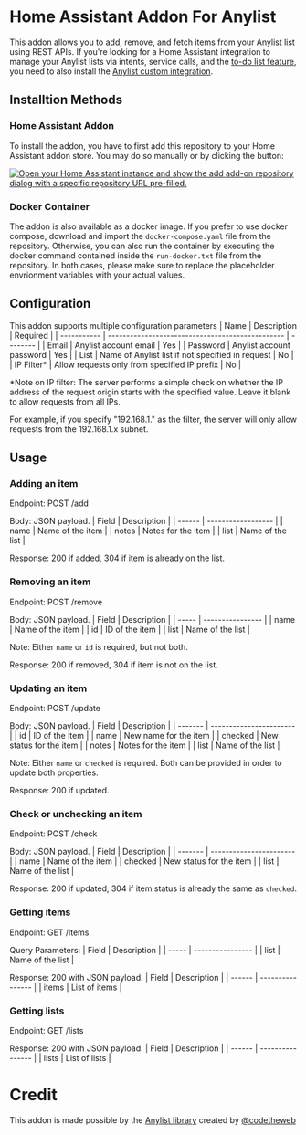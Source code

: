 # Home Assistant Addon For Anylist
This addon allows you to add, remove, and fetch items from your Anylist list using REST APIs. If you're looking for a Home Assistant integration to manage your Anylist lists via intents, service calls, and the [to-do list feature](https://www.home-assistant.io/integrations/todo), you need to also install the [Anylist custom integration](https://github.com/kevdliu/hacs-anylist).


## Installtion Methods

### Home Assistant Addon
To install the addon, you have to first add this repository to your Home Assistant addon store. You may do so manually or by clicking the button:


[![Open your Home Assistant instance and show the add add-on repository dialog with a specific repository URL pre-filled.](https://my.home-assistant.io/badges/supervisor_add_addon_repository.svg)](https://my.home-assistant.io/redirect/supervisor_add_addon_repository/?repository_url=https%3A%2F%2Fgithub.com%2Fkevdliu%2Fhassio-addon-anylist)


### Docker Container
The addon is also available as a docker image. If you prefer to use docker compose, download and import the `docker-compose.yaml` file from the repository. Otherwise, you can also run the container by executing the docker command
contained inside the `run-docker.txt` file from the repository. In both cases, please make sure to replace the placeholder envrionment variables with your actual values. 


## Configuration
This addon supports multiple configuration parameters
| Name        | Description                                      | Required |
| ----------- | ------------------------------------------------ | -------- |
| Email       | Anylist account email                            | Yes      |
| Password    | Anylist account password                         | Yes      |
| List        | Name of Anylist list if not specified in request | No       |
| IP Filter*  | Allow requests only from specified IP prefix     | No       |

*Note on IP filter: The server performs a simple check on whether the IP address of the request origin starts with the specified value. Leave it blank to allow requests from all IPs.

For example, if you specify "192.168.1." as the filter, the server will only allow requests from the 192.168.1.x subnet.


## Usage
### Adding an item
Endpoint: POST /add


Body: JSON payload.
| Field  | Description        |
| ------ | ------------------ |
| name   | Name of the item   |
| notes  | Notes for the item |
| list   | Name of the list   |


Response: 200 if added, 304 if item is already on the list.


### Removing an item
Endpoint: POST /remove


Body: JSON payload.
| Field | Description      |
| ----- | ---------------- |
| name  | Name of the item |
| id    | ID of the item   |
| list  | Name of the list |


Note: Either `name` or `id` is required, but not both.

Response: 200 if removed, 304 if item is not on the list.


### Updating an item
Endpoint: POST /update


Body: JSON payload.
| Field   | Description             |
| ------- | ----------------------- |
| id      | ID of the item          |
| name    | New name for the item   |
| checked | New status for the item |
| notes   | Notes for the item      |
| list    | Name of the list        |


Note: Either `name` or `checked` is required. Both can be provided in order to update both properties.

Response: 200 if updated.


### Check or unchecking an item
Endpoint: POST /check


Body: JSON payload.
| Field   | Description             |
| ------- | ----------------------- |
| name    | Name of the item        |
| checked | New status for the item |
| list    | Name of the list        |


Response: 200 if updated, 304 if item status is already the same as `checked`.


### Getting items
Endpoint: GET /items


Query Parameters:
| Field | Description      |
| ----- | ---------------- |
| list  | Name of the list |


Response: 200 with JSON payload.
| Field  | Description      |
| ------ | ---------------- |
| items  | List of items    |


### Getting lists
Endpoint: GET /lists


Response: 200 with JSON payload.
| Field  | Description      |
| ------ | ---------------- |
| lists  | List of lists    |


# Credit
This addon is made possible by the [Anylist library](https://github.com/codetheweb/anylist) created by [@codetheweb](https://github.com/codetheweb)
